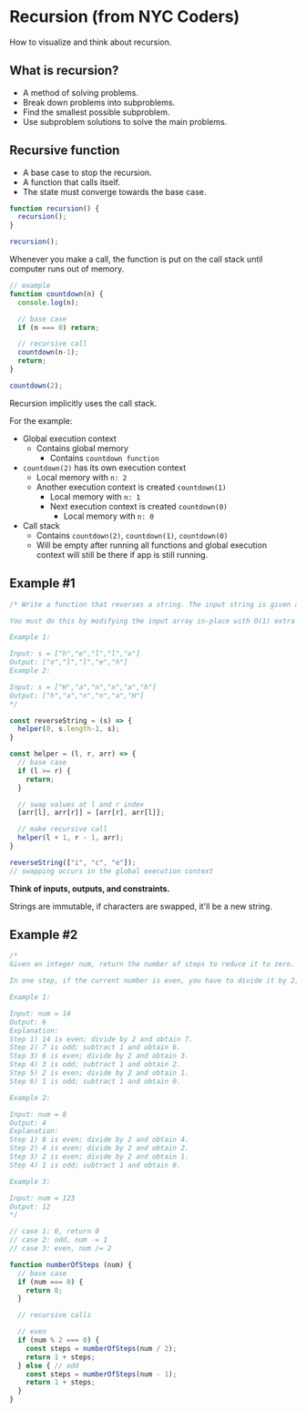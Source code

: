 # Recursion (from NYC Coders)

How to visualize and think about recursion.

## What is recursion?

- A method of solving problems.
- Break down problems into subproblems.
- Find the smallest possible subproblem.
- Use subproblem solutions to solve the main problems.

## Recursive function

- A base case to stop the recursion.
- A function that calls itself.
- The state must converge towards the base case.

```js
function recursion() {
  recursion();
}

recursion();
```

Whenever you make a call, the function is put on the call stack until computer runs out of memory.

```js
// example
function countdown(n) {
  console.log(n);

  // base case
  if (n === 0) return;

  // recursive call
  countdown(n-1);
  return;
}

countdown(2);
```

Recursion implicitly uses the call stack.

For the example:

- Global execution context
  - Contains global memory
    - Contains `countdown function`
- `countdown(2)` has its own execution context
  - Local memory with `n: 2`
  - Another execution context is created `countdown(1)`
    - Local memory with `n: 1`
    - Next execution context is created `countdown(0)`
      - Local memory with `n: 0`
- Call stack
  - Contains `countdown(2)`, `countdown(1)`, `countdown(0)`
  - Will be empty after running all functions and global execution context will still be there if app is still running.

## Example #1

```js
/* Write a function that reverses a string. The input string is given as an array of characters s.

You must do this by modifying the input array in-place with O(1) extra memory. 

Example 1:

Input: s = ["h","e","l","l","o"]
Output: ["o","l","l","e","h"]
Example 2:

Input: s = ["H","a","n","n","a","h"]
Output: ["h","a","n","n","a","H"]
*/

const reverseString = (s) => {
  helper(0, s.length-1, s);
}

const helper = (l, r, arr) => {
  // base case
  if (l >= r) {
    return;
  }

  // swap values at l and r index
  [arr[l], arr[r]] = [arr[r], arr[l]];

  // make recursive call
  helper(l + 1, r - 1, arr);
}

reverseString(["i", "c", "e"]);
// swapping occurs in the global execution context
```

**Think of inputs, outputs, and constraints.**

Strings are immutable, if characters are swapped, it'll be a new string.

## Example #2

```js
/* 
Given an integer num, return the number of steps to reduce it to zero.

In one step, if the current number is even, you have to divide it by 2, otherwise, you have to subtract 1 from it.

Example 1:

Input: num = 14
Output: 6
Explanation: 
Step 1) 14 is even; divide by 2 and obtain 7. 
Step 2) 7 is odd; subtract 1 and obtain 6.
Step 3) 6 is even; divide by 2 and obtain 3. 
Step 4) 3 is odd; subtract 1 and obtain 2. 
Step 5) 2 is even; divide by 2 and obtain 1. 
Step 6) 1 is odd; subtract 1 and obtain 0.

Example 2:

Input: num = 8
Output: 4
Explanation: 
Step 1) 8 is even; divide by 2 and obtain 4. 
Step 2) 4 is even; divide by 2 and obtain 2. 
Step 3) 2 is even; divide by 2 and obtain 1. 
Step 4) 1 is odd; subtract 1 and obtain 0.

Example 3:

Input: num = 123
Output: 12
*/

// case 1: 0, return 0
// case 2: odd, num -= 1
// case 3: even, num /= 2

function numberOfSteps (num) {
  // base case
  if (num === 0) {
    return 0;
  }

  // recursive calls

  // even
  if (num % 2 === 0) {
    const steps = numberOfSteps(num / 2);
    return 1 + steps;
  } else { // odd
    const steps = numberOfSteps(num - 1);
    return 1 + steps;
  }
}
```